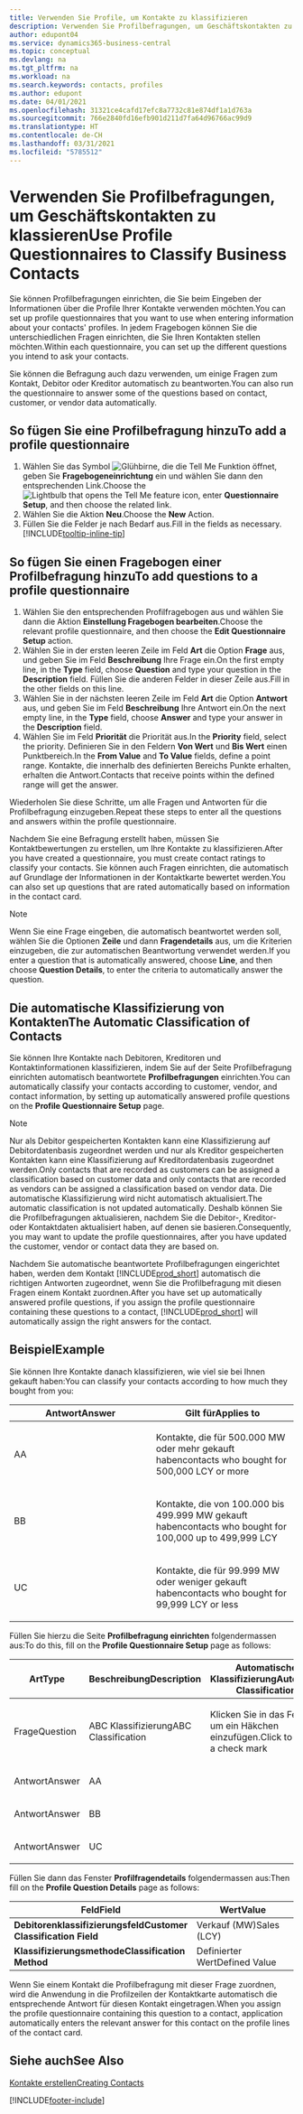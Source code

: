 ```yaml
---
title: Verwenden Sie Profile, um Kontakte zu klassifizieren
description: Verwenden Sie Profilbefragungen, um Geschäftskontakten zu klassieren
author: edupont04
ms.service: dynamics365-business-central
ms.topic: conceptual
ms.devlang: na
ms.tgt_pltfrm: na
ms.workload: na
ms.search.keywords: contacts, profiles
ms.author: edupont
ms.date: 04/01/2021
ms.openlocfilehash: 31321ce4cafd17efc8a7732c81e874df1a1d763a
ms.sourcegitcommit: 766e2840fd16efb901d211d7fa64d96766ac99d9
ms.translationtype: HT
ms.contentlocale: de-CH
ms.lasthandoff: 03/31/2021
ms.locfileid: "5785512"
---
```

# <a name="use-profile-questionnaires-to-classify-business-contacts"></a><span data-ttu-id="02e1c-103">Verwenden Sie Profilbefragungen, um Geschäftskontakten zu klassieren</span><span class="sxs-lookup"><span data-stu-id="02e1c-103">Use Profile Questionnaires to Classify Business Contacts</span></span>
<span data-ttu-id="02e1c-104">Sie können Profilbefragungen einrichten, die Sie beim Eingeben der Informationen über die Profile Ihrer Kontakte verwenden möchten.</span><span class="sxs-lookup"><span data-stu-id="02e1c-104">You can set up profile questionnaires that you want to use when entering information about your contacts' profiles.</span></span> <span data-ttu-id="02e1c-105">In jedem Fragebogen können Sie die unterschiedlichen Fragen einrichten, die Sie Ihren Kontakten stellen möchten.</span><span class="sxs-lookup"><span data-stu-id="02e1c-105">Within each questionnaire, you can set up the different questions you intend to ask your contacts.</span></span>  

<span data-ttu-id="02e1c-106">Sie können die Befragung auch dazu verwenden, um einige Fragen zum Kontakt, Debitor oder Kreditor automatisch zu beantworten.</span><span class="sxs-lookup"><span data-stu-id="02e1c-106">You can also run the questionnaire to answer some of the questions based on contact, customer, or vendor data automatically.</span></span>  

## <a name="to-add-a-profile-questionnaire"></a><span data-ttu-id="02e1c-107">So fügen Sie eine Profilbefragung hinzu</span><span class="sxs-lookup"><span data-stu-id="02e1c-107">To add a profile questionnaire</span></span>
1.  <span data-ttu-id="02e1c-108">Wählen Sie das Symbol ![Glühbirne, die die Tell Me Funktion öffnet](media/ui-search/search_small.png "Tell Me-Funktion"), geben Sie **Fragebogeneinrichtung** ein und wählen Sie dann den entsprechenden Link.</span><span class="sxs-lookup"><span data-stu-id="02e1c-108">Choose the ![Lightbulb that opens the Tell Me feature](media/ui-search/search_small.png "Tell me what you want to do") icon, enter **Questionnaire Setup**, and then choose the related link.</span></span>  
2.  <span data-ttu-id="02e1c-109">Wählen Sie die Aktion **Neu**.</span><span class="sxs-lookup"><span data-stu-id="02e1c-109">Choose the **New** Action.</span></span>  
3.  <span data-ttu-id="02e1c-110">Füllen Sie die Felder je nach Bedarf aus.</span><span class="sxs-lookup"><span data-stu-id="02e1c-110">Fill in the fields as necessary.</span></span> [!INCLUDE[tooltip-inline-tip](includes/tooltip-inline-tip_md.md)]  

## <a name="to-add-questions-to-a-profile-questionnaire"></a><span data-ttu-id="02e1c-111">So fügen Sie einen Fragebogen einer Profilbefragung hinzu</span><span class="sxs-lookup"><span data-stu-id="02e1c-111">To add questions to a profile questionnaire</span></span>
1.  <span data-ttu-id="02e1c-112">Wählen Sie den entsprechenden Profilfragebogen aus und wählen Sie dann die Aktion **Einstellung Fragebogen bearbeiten**.</span><span class="sxs-lookup"><span data-stu-id="02e1c-112">Choose the relevant profile questionnaire, and then choose the **Edit Questionnaire Setup** action.</span></span>  
2.  <span data-ttu-id="02e1c-113">Wählen Sie in der ersten leeren Zeile im Feld **Art** die Option **Frage** aus, und geben Sie im Feld **Beschreibung** Ihre Frage ein.</span><span class="sxs-lookup"><span data-stu-id="02e1c-113">On the first empty line, in the **Type** field, choose **Question** and type your question in the **Description** field.</span></span> <span data-ttu-id="02e1c-114">Füllen Sie die anderen Felder in dieser Zeile aus.</span><span class="sxs-lookup"><span data-stu-id="02e1c-114">Fill in the other fields on this line.</span></span>  
3.  <span data-ttu-id="02e1c-115">Wählen Sie in der nächsten leeren Zeile im Feld **Art** die Option **Antwort** aus, und geben Sie im Feld **Beschreibung** Ihre Antwort ein.</span><span class="sxs-lookup"><span data-stu-id="02e1c-115">On the next empty line, in the **Type** field, choose **Answer** and type your answer in the **Description** field.</span></span>  
4.  <span data-ttu-id="02e1c-116">Wählen Sie im Feld **Priorität** die Priorität aus.</span><span class="sxs-lookup"><span data-stu-id="02e1c-116">In the **Priority** field, select the priority.</span></span> <span data-ttu-id="02e1c-117">Definieren Sie in den Feldern **Von Wert** und **Bis Wert** einen Punktbereich.</span><span class="sxs-lookup"><span data-stu-id="02e1c-117">In the **From Value** and **To Value** fields, define a point range.</span></span> <span data-ttu-id="02e1c-118">Kontakte, die innerhalb des definierten Bereichs Punkte erhalten, erhalten die Antwort.</span><span class="sxs-lookup"><span data-stu-id="02e1c-118">Contacts that receive points within the defined range will get the answer.</span></span>  

<span data-ttu-id="02e1c-119">Wiederholen Sie diese Schritte, um alle Fragen und Antworten für die Profilbefragung einzugeben.</span><span class="sxs-lookup"><span data-stu-id="02e1c-119">Repeat these steps to enter all the questions and answers within the profile questionnaire.</span></span>

<span data-ttu-id="02e1c-120">Nachdem Sie eine Befragung erstellt haben, müssen Sie Kontaktbewertungen zu erstellen, um Ihre Kontakte zu klassifizieren.</span><span class="sxs-lookup"><span data-stu-id="02e1c-120">After you have created a questionnaire, you must create contact ratings to classify your contacts.</span></span> <span data-ttu-id="02e1c-121">Sie können auch Fragen einrichten, die automatisch auf Grundlage der Informationen in der Kontaktkarte bewertet werden.</span><span class="sxs-lookup"><span data-stu-id="02e1c-121">You can also set up questions that are rated automatically based on information in the contact card.</span></span>  

> [!NOTE]
> <span data-ttu-id="02e1c-122">Wenn Sie eine Frage eingeben, die automatisch beantwortet werden soll, wählen Sie die Optionen <STRONG>Zeile</STRONG> und dann <STRONG>Fragendetails</STRONG> aus, um die Kriterien einzugeben, die zur automatischen Beantwortung verwendet werden.</span><span class="sxs-lookup"><span data-stu-id="02e1c-122">If you enter a question that is automatically answered, choose <STRONG>Line</STRONG>, and then choose <STRONG>Question Details</STRONG>, to enter the criteria to automatically answer the question.</span></span>

## <a name="the-automatic-classification-of-contacts"></a><span data-ttu-id="02e1c-123">Die automatische Klassifizierung von Kontakten</span><span class="sxs-lookup"><span data-stu-id="02e1c-123">The Automatic Classification of Contacts</span></span>
<span data-ttu-id="02e1c-124">Sie können Ihre Kontakte nach Debitoren, Kreditoren und Kontaktinformationen klassifizieren, indem Sie auf der Seite Profilbefragung einrichten automatisch beantwortete **Profilbefragungen** einrichten.</span><span class="sxs-lookup"><span data-stu-id="02e1c-124">You can automatically classify your contacts according to customer, vendor, and contact information, by setting up automatically answered profile questions on the **Profile Questionnaire Setup** page.</span></span>  

> [!NOTE]
> <span data-ttu-id="02e1c-125">Nur als Debitor gespeicherten Kontakten kann eine Klassifizierung auf Debitordatenbasis zugeordnet werden und nur als Kreditor gespeicherten Kontakten kann eine Klassifizierung auf Kreditordatenbasis zugeordnet werden.</span><span class="sxs-lookup"><span data-stu-id="02e1c-125">Only contacts that are recorded as customers can be assigned a classification based on customer data and only contacts that are recorded as vendors can be assigned a classification based on vendor data.</span></span> <span data-ttu-id="02e1c-126">Die automatische Klassifizierung wird nicht automatisch aktualisiert.</span><span class="sxs-lookup"><span data-stu-id="02e1c-126">The automatic classification is not updated automatically.</span></span> <span data-ttu-id="02e1c-127">Deshalb können Sie die Profilbefragungen aktualisieren, nachdem Sie die Debitor-, Kreditor- oder Kontaktdaten aktualisiert haben, auf denen sie basieren.</span><span class="sxs-lookup"><span data-stu-id="02e1c-127">Consequently, you may want to update the profile questionnaires, after you have updated the customer, vendor or contact data they are based on.</span></span>  

<span data-ttu-id="02e1c-128">Nachdem Sie automatische beantwortete Profilbefragungen eingerichtet haben, werden dem Kontakt [!INCLUDE[prod_short](includes/prod_short.md)] automatisch die richtigen Antworten zugeordnet, wenn Sie die Profilbefragung mit diesen Fragen einem Kontakt zuordnen.</span><span class="sxs-lookup"><span data-stu-id="02e1c-128">After you have set up automatically answered profile questions, if you assign the profile questionnaire containing these questions to a contact, [!INCLUDE[prod_short](includes/prod_short.md)] will automatically assign the right answers for the contact.</span></span>  

## <a name="example"></a><span data-ttu-id="02e1c-129">Beispiel</span><span class="sxs-lookup"><span data-stu-id="02e1c-129">Example</span></span>
<span data-ttu-id="02e1c-130">Sie können Ihre Kontakte danach klassifizieren, wie viel sie bei Ihnen gekauft haben:</span><span class="sxs-lookup"><span data-stu-id="02e1c-130">You can classify your contacts according to how much they bought from you:</span></span>

<table>
<colgroup>
<col style="width: 50%" />
<col style="width: 50%" />
</colgroup>
<thead>
<tr class="header">
<th><span data-ttu-id="02e1c-131"><strong>Antwort</strong></span><span class="sxs-lookup"><span data-stu-id="02e1c-131"><strong>Answer</strong></span></span></th>
<th><span data-ttu-id="02e1c-132"><strong>Gilt für</strong></span><span class="sxs-lookup"><span data-stu-id="02e1c-132"><strong>Applies to</strong></span></span></th>
</tr>
</thead>
<tbody>
<tr class="odd">
<td><p><span data-ttu-id="02e1c-133">A</span><span class="sxs-lookup"><span data-stu-id="02e1c-133">A</span></span></p></td>
<td><p><span data-ttu-id="02e1c-134">Kontakte, die für 500.000 MW oder mehr gekauft haben</span><span class="sxs-lookup"><span data-stu-id="02e1c-134">contacts who bought for 500,000 LCY or more</span></span></p></td>
</tr>
<tr class="even">
<td><p><span data-ttu-id="02e1c-135">B</span><span class="sxs-lookup"><span data-stu-id="02e1c-135">B</span></span></p></td>
<td><p><span data-ttu-id="02e1c-136">Kontakte, die von 100.000 bis 499.999 MW gekauft haben</span><span class="sxs-lookup"><span data-stu-id="02e1c-136">contacts who bought for 100,000 up to 499,999 LCY</span></span></p></td>
</tr>
<tr class="odd">
<td><p><span data-ttu-id="02e1c-137">U</span><span class="sxs-lookup"><span data-stu-id="02e1c-137">C</span></span></p></td>
<td><p><span data-ttu-id="02e1c-138">Kontakte, die für 99.999 MW oder weniger gekauft haben</span><span class="sxs-lookup"><span data-stu-id="02e1c-138">contacts who bought for 99,999 LCY or less</span></span></p></td>
</tr>
</tbody>
</table>

<span data-ttu-id="02e1c-139">Füllen Sie hierzu die Seite **Profilbefragung einrichten** folgendermassen aus:</span><span class="sxs-lookup"><span data-stu-id="02e1c-139">To do this, fill on the **Profile Questionnaire Setup** page as follows:</span></span>


<table>
<colgroup>
<col style="width: 20%" />
<col style="width: 20%" />
<col style="width: 20%" />
<col style="width: 20%" />
<col style="width: 20%" />
</colgroup>
<thead>
<tr class="header">
<th><span data-ttu-id="02e1c-140"><strong>Art</strong></span><span class="sxs-lookup"><span data-stu-id="02e1c-140"><strong>Type</strong></span></span></th>
<th><span data-ttu-id="02e1c-141"><strong>Beschreibung</strong></span><span class="sxs-lookup"><span data-stu-id="02e1c-141"><strong>Description</strong></span></span></th>
<th><span data-ttu-id="02e1c-142"><strong>Automatische Klassifizierung</strong></span><span class="sxs-lookup"><span data-stu-id="02e1c-142"><strong>Automatic Classification</strong></span></span></th>
<th><span data-ttu-id="02e1c-143"><strong>Von Wert</strong></span><span class="sxs-lookup"><span data-stu-id="02e1c-143"><strong>From Value</strong></span></span></th>
<th><span data-ttu-id="02e1c-144"><strong>Bis Wert</strong></span><span class="sxs-lookup"><span data-stu-id="02e1c-144"><strong>To Value</strong></span></span></th>
</tr>
</thead>
<tbody>
<tr class="odd">
<td><p><span data-ttu-id="02e1c-145">Frage</span><span class="sxs-lookup"><span data-stu-id="02e1c-145">Question</span></span></p></td>
<td><p><span data-ttu-id="02e1c-146">ABC Klassifizierung</span><span class="sxs-lookup"><span data-stu-id="02e1c-146">ABC Classification</span></span></p></td>
<td><p><span data-ttu-id="02e1c-147">Klicken Sie in das Feld, um ein Häkchen einzufügen.</span><span class="sxs-lookup"><span data-stu-id="02e1c-147">Click to insert a check mark</span></span></p></td>
<td><p> </p></td>
<td><p> </p></td>
</tr>
<tr class="even">
<td><p><span data-ttu-id="02e1c-148">Antwort</span><span class="sxs-lookup"><span data-stu-id="02e1c-148">Answer</span></span></p></td>
<td><p><span data-ttu-id="02e1c-149">A</span><span class="sxs-lookup"><span data-stu-id="02e1c-149">A</span></span></p></td>
<td><p> </p></td>
<td><p><span data-ttu-id="02e1c-150">500.000</span><span class="sxs-lookup"><span data-stu-id="02e1c-150">500,000</span></span></p></td>
<td><p> </p></td>
</tr>
<tr class="odd">
<td><p><span data-ttu-id="02e1c-151">Antwort</span><span class="sxs-lookup"><span data-stu-id="02e1c-151">Answer</span></span></p></td>
<td><p><span data-ttu-id="02e1c-152">B</span><span class="sxs-lookup"><span data-stu-id="02e1c-152">B</span></span></p></td>
<td><p> </p></td>
<td><p><span data-ttu-id="02e1c-153">100.000</span><span class="sxs-lookup"><span data-stu-id="02e1c-153">100,000</span></span></p></td>
<td><p><span data-ttu-id="02e1c-154">499.999</span><span class="sxs-lookup"><span data-stu-id="02e1c-154">499,999</span></span></p></td>
</tr>
<tr class="even">
<td><p><span data-ttu-id="02e1c-155">Antwort</span><span class="sxs-lookup"><span data-stu-id="02e1c-155">Answer</span></span></p></td>
<td><p><span data-ttu-id="02e1c-156">U</span><span class="sxs-lookup"><span data-stu-id="02e1c-156">C</span></span></p></td>
<td><p> </p></td>
<td><p> </p></td>
<td><p><span data-ttu-id="02e1c-157">99.999</span><span class="sxs-lookup"><span data-stu-id="02e1c-157">99,999</span></span></p></td>
</tr>
</tbody>
</table>

<span data-ttu-id="02e1c-158">Füllen Sie dann das Fenster **Profilfragendetails** folgendermassen aus:</span><span class="sxs-lookup"><span data-stu-id="02e1c-158">Then fill on the **Profile Question Details** page as follows:</span></span>
<table>
<colgroup>
<col style="width: 50%" />
<col style="width: 50%" />
</colgroup>
<thead>
<tr class="header">
<th><span data-ttu-id="02e1c-159"><strong>Feld</strong></span><span class="sxs-lookup"><span data-stu-id="02e1c-159"><strong>Field</strong></span></span></th>
<th><span data-ttu-id="02e1c-160"><strong>Wert</strong></span><span class="sxs-lookup"><span data-stu-id="02e1c-160"><strong>Value</strong></span></span></th>
</tr>
</thead>
<tbody>
<tr>
<td><span data-ttu-id="02e1c-161"><strong>Debitorenklassifizierungsfeld</strong></span><span class="sxs-lookup"><span data-stu-id="02e1c-161"><strong>Customer Classification Field</strong></span></span></td>
<td><span data-ttu-id="02e1c-162"><emphasis>Verkauf (MW)</emphasis></span><span class="sxs-lookup"><span data-stu-id="02e1c-162"><emphasis>Sales (LCY)</emphasis></span></span></td>
</tr>
<tr>
<td><span data-ttu-id="02e1c-163"><strong>Klassifizierungsmethode</strong></span><span class="sxs-lookup"><span data-stu-id="02e1c-163"><strong>Classification Method</strong></span></span></td>
<td><span data-ttu-id="02e1c-164"><emphasis>Definierter Wert</emphasis></span><span class="sxs-lookup"><span data-stu-id="02e1c-164"><emphasis>Defined Value</emphasis></span></span></td>
</tr>
</tbody>
</table>

<span data-ttu-id="02e1c-165">Wenn Sie einem Kontakt die Profilbefragung mit dieser Frage zuordnen, wird die Anwendung in die Profilzeilen der Kontaktkarte automatisch die entsprechende Antwort für diesen Kontakt eingetragen.</span><span class="sxs-lookup"><span data-stu-id="02e1c-165">When you assign the profile questionnaire containing this question to a contact, application automatically enters the relevant answer for this contact on the profile lines of the contact card.</span></span>

## <a name="see-also"></a><span data-ttu-id="02e1c-166">Siehe auch</span><span class="sxs-lookup"><span data-stu-id="02e1c-166">See Also</span></span>
[<span data-ttu-id="02e1c-167">Kontakte erstellen</span><span class="sxs-lookup"><span data-stu-id="02e1c-167">Creating Contacts</span></span>](marketing-create-contact-companies.md)  


[!INCLUDE[footer-include](includes/footer-banner.md)]